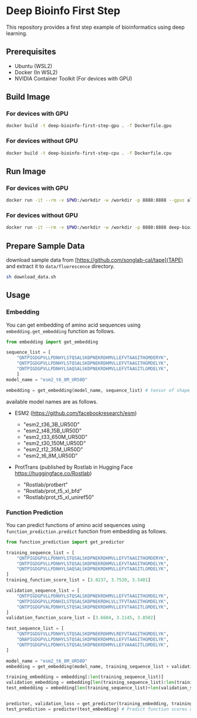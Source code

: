 # Deep Bioinfo First Step

This repository provides a first step example of bioinformatics using deep learning.

## Prerequisites

- Ubuntu (WSL2)
- Docker (In WSL2)
- NVIDIA Container Toolkit (For devices with GPU)

## Build Image

### For devices with GPU

```bash
docker build -t deep-bioinfo-first-step-gpu . -f Dockerfile.gpu
```

### For devices without GPU

```bash
docker build -t deep-bioinfo-first-step-cpu . -f Dockerfile.cpu
```

## Run Image

### For devices with GPU

```bash
docker run -it --rm -v $PWD:/workdir -w /workdir -p 8888:8888 --gpus all deep-bioinfo-first-step-gpu /bin/bash
```

### For devices without GPU

```bash
docker run -it --rm -v $PWD:/workdir -w /workdir -p 8888:8888 deep-bioinfo-first-step-cpu /bin/bash
```

## Prepare Sample Data

download sample data from [https://github.com/songlab-cal/tape](TAPE) and extract it to `data/fluorescence` directory.

```bash
sh download_data.sh
```

## Usage

### Embedding

You can get embedding of amino acid sequences using `embedding.get_embedding` function as follows.

```python
from embedding import get_embedding

sequence_list = [
    "QNTPIGDGPVLLPDNHYLSTQSALSKDPNEKRDHMVLLEFVTAAGITHGMDERYK",
    "QNTPIGDGPVLLPDNHYLSTQSALSKDPNEKRDHMVLLEFVTAAGITHGMDELYK",
    "QNTPIGDGPVLLPDNHYLSAQSALSKDPNEKRDHMVLLEFVTAAGITLGMDELYK",
    ]
model_name = "esm2_t6_8M_UR50D"

embedding = get_embedding(model_name, sequence_list) # tensor of shape (num_sequences, embedding_dim)
```

available model names are as follows.

- ESM2 (https://github.com/facebookresearch/esm)

  - "esm2_t36_3B_UR50D"
  - "esm2_t48_15B_UR50D"
  - "esm2_t33_650M_UR50D"
  - "esm2_t30_150M_UR50D"
  - "esm2_t12_35M_UR50D"
  - "esm2_t6_8M_UR50D"

- ProtTrans (published by Rostlab in Hugging Face https://huggingface.co/Rostlab)
  - "Rostlab/protbert"
  - "Rostlab/prot_t5_xl_bfd"
  - "Rostlab/prot_t5_xl_uniref50"

### Function Prediction

You can predict functions of amino acid sequences using `function_prediction.predict` function from embedding as follows.

```python
from function_prediction import get_predictor

training_sequence_list = [
    "QNTPIGDGPVLLPDNHYLSTQSALSKDPNEKRDHMVLLEFVTAAGITHGMDERYK",
    "QNTPIGDGPVLLPDNHYLSTQSALSKDPNEKRDHMVLLEFVTAAGITHGMDELYK",
    "QNTPIGDGPVLLPDNHYLSAQSALSKDPNEKRDHMVLLEFVTAAGITLGMDELYK",
]
training_function_score_list = [3.8237, 3.7520, 3.5401]

validation_sequence_list = [
    "QNTPIGDGPVLLPDNHYLSTQSALSKDPNEKRDHMVLLEFVTAAGITHGMDELYK",
    "QNTPIGDGPVLLPDNHILSTQSALSKDPNEKRDHLVLLTFVTAAGITHGMDELYK",
    "QNTPIGDGPVALPDNHYLSTQSALSKDPNEKRDHMVLLEFVTAAGITLGMDELYK",
]
validation_function_score_list = [3.6604, 3.1145, 3.8502]

test_sequence_list = [
    "QNTPIGDGYVLLPDNHYLSTQSALSKDPNEKRDHMVLREFVTAAGITHGMDELYK",
    "QNAPIGDGPVLLPDNHYLSTQSALSKDPNEKRDHMVLLEFVTAAGITHGMDELYK",
    "QNTPIGDGPVLLPDNHYLSTQSALSKDPNEKRDHMVLLEFVAAAGITLGMDELYK",
]

model_name = "esm2_t6_8M_UR50D"
embedding = get_embedding(model_name, training_sequence_list + validation_sequence_list + test_sequence_list) # Embedding of all sequences

training_embedding = embedding[:len(training_sequence_list)]
validation_embedding = embedding[len(training_sequence_list):len(training_sequence_list)+len(validation_sequence_list)]
test_embedding = embedding[len(training_sequence_list)+len(validation_sequence_list):]


predictor, validation_loss = get_predictor(training_embedding, training_function_score_list, validation_embedding, validation_function_score_list) # Get predictor and validation loss
test_prediction = predictor(test_embedding) # Predict function scores of test sequences
```
